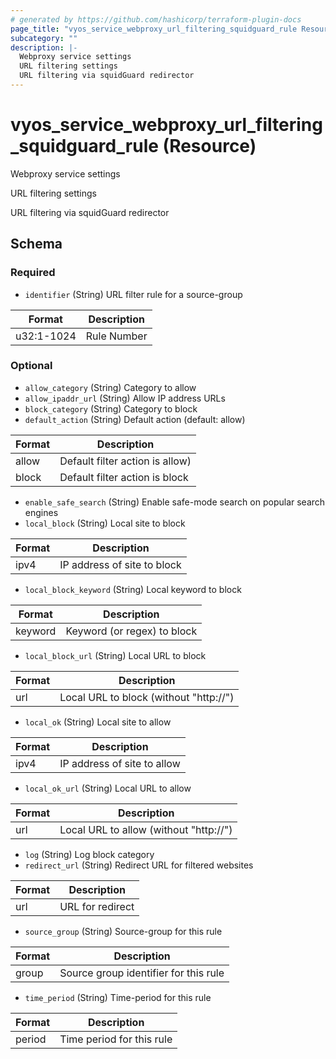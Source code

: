 ```yaml
---
# generated by https://github.com/hashicorp/terraform-plugin-docs
page_title: "vyos_service_webproxy_url_filtering_squidguard_rule Resource - vyos"
subcategory: ""
description: |-
  Webproxy service settings
  URL filtering settings
  URL filtering via squidGuard redirector
---
```


# vyos_service_webproxy_url_filtering_squidguard_rule (Resource)

Webproxy service settings

URL filtering settings

URL filtering via squidGuard redirector



<!-- schema generated by tfplugindocs -->
## Schema

### Required

- `identifier` (String) URL filter rule for a source-group

|  Format  |  Description  |
|----------|---------------|
|  u32:1-1024  |  Rule Number  |

### Optional

- `allow_category` (String) Category to allow
- `allow_ipaddr_url` (String) Allow IP address URLs
- `block_category` (String) Category to block
- `default_action` (String) Default action (default: allow)

|  Format  |  Description  |
|----------|---------------|
|  allow  |  Default filter action is allow)  |
|  block  |  Default filter action is block  |
- `enable_safe_search` (String) Enable safe-mode search on popular search engines
- `local_block` (String) Local site to block

|  Format  |  Description  |
|----------|---------------|
|  ipv4  |  IP address of site to block  |
- `local_block_keyword` (String) Local keyword to block

|  Format  |  Description  |
|----------|---------------|
|  keyword  |  Keyword (or regex) to block  |
- `local_block_url` (String) Local URL to block

|  Format  |  Description  |
|----------|---------------|
|  url  |  Local URL to block (without "http://")  |
- `local_ok` (String) Local site to allow

|  Format  |  Description  |
|----------|---------------|
|  ipv4  |  IP address of site to allow  |
- `local_ok_url` (String) Local URL to allow

|  Format  |  Description  |
|----------|---------------|
|  url  |  Local URL to allow (without "http://")  |
- `log` (String) Log block category
- `redirect_url` (String) Redirect URL for filtered websites

|  Format  |  Description  |
|----------|---------------|
|  url  |  URL for redirect  |
- `source_group` (String) Source-group for this rule

|  Format  |  Description  |
|----------|---------------|
|  group  |  Source group identifier for this rule  |
- `time_period` (String) Time-period for this rule

|  Format  |  Description  |
|----------|---------------|
|  period  |  Time period for this rule  |
